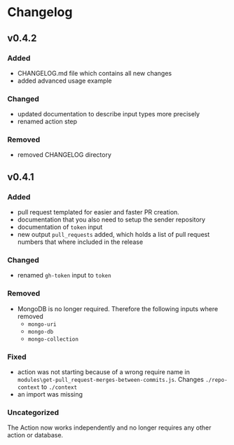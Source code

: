 # Changelog

## v0.4.2

### Added

- CHANGELOG.md file which contains all new changes
- added advanced usage example

### Changed

- updated documentation to describe input types more precisely
- renamed action step

### Removed

- removed CHANGELOG directory

## v0.4.1

### Added

- pull request templated for easier and faster PR creation.
- documentation that you also need to setup the sender repository
- documentation of `token` input
- new output `pull_requests` added, which holds a list of pull request numbers that where included in the release

### Changed

- renamed `gh-token` input to `token`

### Removed

- MongoDB is no longer required. Therefore the following inputs where removed
  - `mongo-uri`
  - `mongo-db`
  - `mongo-collection`

### Fixed

- action was not starting because of a wrong require name in `modules\get-pull_request-merges-between-commits.js`. Changes `./repo-context` to `./context`
- an import was missing

### Uncategorized

The Action now works independently and no longer requires any other action or database.
